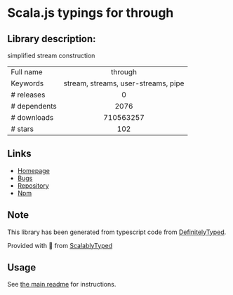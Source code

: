 
# Scala.js typings for through


## Library description:
simplified stream construction

|                    |                 |
| ------------------ | :-------------: |
| Full name          | through |
| Keywords           | stream, streams, user-streams, pipe |
| # releases         | 0 |
| # dependents       | 2076 |
| # downloads        | 710563257 |
| # stars            | 102 |

## Links
- [Homepage](https://github.com/dominictarr/through)
- [Bugs](https://github.com/dominictarr/through/issues)
- [Repository](https://github.com/dominictarr/through)
- [Npm](https://www.npmjs.com/package/through)
    


## Note
This library has been generated from typescript code from [DefinitelyTyped](https://definitelytyped.org).

Provided with :purple_heart: from [ScalablyTyped](https://github.com/oyvindberg/ScalablyTyped)

## Usage
See [the main readme](../../readme.md) for instructions.


